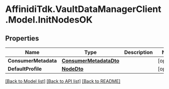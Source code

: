 # AffinidiTdk.VaultDataManagerClient.Model.InitNodesOK

## Properties

Name | Type | Description | Notes
------------ | ------------- | ------------- | -------------
**ConsumerMetadata** | [**ConsumerMetadataDto**](ConsumerMetadataDto.md) |  | [optional] 
**DefaultProfile** | [**NodeDto**](NodeDto.md) |  | [optional] 

[[Back to Model list]](../README.md#documentation-for-models) [[Back to API list]](../README.md#documentation-for-api-endpoints) [[Back to README]](../README.md)

